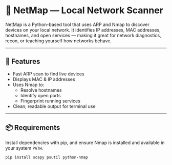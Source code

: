 # 🔎 NetMap — Local Network Scanner

NetMap is a Python-based tool that uses ARP and Nmap to discover devices on your local network. It identifies IP addresses, MAC addresses, hostnames, and open services — making it great for network diagnostics, recon, or teaching yourself how networks behave.

---

## 🚀 Features

- Fast ARP scan to find live devices
- Displays MAC & IP addresses
- Uses Nmap to:
  - Resolve hostnames
  - Identify open ports
  - Fingerprint running services
- Clean, readable output for terminal use

---


## 📦 Requirements

Install dependencies with pip, and ensure Nmap is installed and available in your system `PATH`.

```bash
pip install scapy psutil python-nmap
